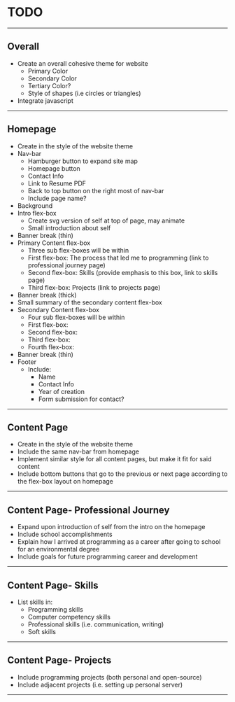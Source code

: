 # TODO
***
## Overall
-   Create an overall cohesive theme for website
    -   Primary Color
    -   Secondary Color
    -   Tertiary Color?
    -   Style of shapes (i.e circles or triangles)
-   Integrate javascript
***
## Homepage
-   Create in the style of the website theme
-   Nav-bar
    -   Hamburger button to expand site map
    -   Homepage button
    -   Contact Info
    -   Link to Resume PDF
    -   Back to top button on the right most of nav-bar
    -   Include page name?
-   Background
-   Intro flex-box
    -   Create svg version of self at top of page, may animate
    -   Small introduction about self
-   Banner break (thin)
-   Primary Content flex-box
    -   Three sub flex-boxes will be within
    -   First flex-box: The process that led me to programming (link to professional journey page)
    -   Second flex-box: Skills (provide emphasis to this box, link to skills page)
    -   Third flex-box: Projects (link to projects page)
-   Banner break (thick)
-   Small summary of the secondary content flex-box
-   Secondary Content flex-box
    -   Four sub flex-boxes will be within
    -   First flex-box:
    -   Second flex-box:
    -   Third flex-box:
    -   Fourth flex-box:
-   Banner break (thin)
-   Footer
    -   Include:
        -   Name
        -   Contact Info
        -   Year of creation
        -   Form submission for contact?
***
## Content Page
-   Create in the style of the website theme
-   Include the same nav-bar from homepage
-   Implement similar style for all content pages, but make it fit for said content
-   Include bottom buttons that go to the previous or next page according to the flex-box layout on homepage
***
## Content Page- Professional Journey
-   Expand upon introduction of self from the intro on the homepage
-   Include school accomplishments
-   Explain how I arrived at programming as a career after going to school for an environmental degree
-   Include goals for future programming career and development
***
## Content Page- Skills
-   List skills in:
    -   Programming skills
    -   Computer competency skills
    -   Professional skills (i.e. communication, writing)
    -   Soft skills
***
## Content Page- Projects
-   Include programming projects (both personal and open-source)
-   Include adjacent projects (i.e. setting up personal server)
***
